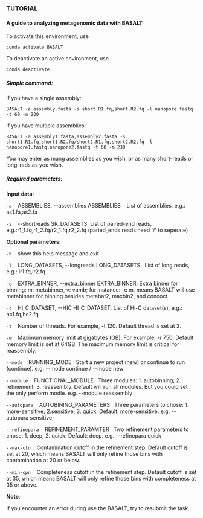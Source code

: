 ### TUTORIAL
#### A guide to analyzing metagenomic data with BASALT
To activate this environment, use  
```
conda activate BASALT
```
To deactivate an active environment, use  
```
conda deactivate  
```
##### Simple command:

if you have a single assembly:
```
BASALT -a assembly.fasta -s short.R1.fq,short.R2.fq -l nanopore.fastq -t 60 -m 230
```
if you have multiple assemblies:
```
BASALT -a assembly1.fasta,assembly2.fasta -s short1.R1.fq,short1.R2.fq/short2.R1.fq,short2.R2.fq -l nanopore1.fastq,nanopore2.fastq -t 60 -m 230
```
You may enter as mang assemblies as you wish, or as many short-reads or long-rads as you wish.

##### Required parameters:
**Input data**:

`-a` &nbsp;&nbsp; ASSEMBLIES, --assemblies ASSEMBLIES &nbsp;&nbsp; List of assemblies, e.g.: as1.fa,as2.fa

`-s` &nbsp;&nbsp; --shortreads SR_DATASETS&nbsp;&nbsp;List of paired-end reads, e.g.:r1_1.fq,r1_2.fq/r2_1.fq,r2_2.fq (paried_ends reads need '/' to seperate)

**Optional parameters**:

`-h` &nbsp;&nbsp; show this help message and exit

`-l` &nbsp;&nbsp; LONG_DATASETS, --longreads LONG_DATASETS&nbsp;&nbsp; List of long reads, e.g.: lr1.fq,lr2.fq

`-e` &nbsp;&nbsp; EXTRA_BINNER, --extra_binner EXTRA_BINNER. Extra binner for binning: m: metabinner, v: vamb; for instance: -e m, means BASALT will use metabinner for binning besides metabat2, maxbin2, and concoct

`-c` &nbsp;&nbsp; HI_C_DATASET, --HIC HI_C_DATASET. List of Hi-C dataset(s), e.g.: hc1.fq,hc2.fq

`-t` &nbsp;&nbsp; Number of threads. For example, -t 120. Default thread is set at 2. 

`-m` &nbsp;&nbsp; Maximum memory limit at gigabytes (GB). For example, -r 750. Default memory limit is set at 64GB. The maximum memory limit is critical for reassembly.  

`--mode` &nbsp;&nbsp; RUNNING_MODE&nbsp;&nbsp;   Start a new project (new) or continue to run (continue). e.g. --mode continue / --mode new

`--module`  &nbsp;&nbsp; FUNCTIONAL_MODULE&nbsp;&nbsp;  Three modules: 1. autobinning; 2. refinement; 3. reassembly. Default will run all modules. But you could set the only perform modle. e.g. --module reassembly  

`--autopara` &nbsp;&nbsp; AUTOBINING_PARAMETERS&nbsp;&nbsp; Three parameters to chose: 1. more-sensitive; 2.sensitive; 3. quick. Default: more-sensitive. e.g. --autopara sensitive  

`--refinepara` &nbsp;&nbsp; REFINEMENT_PARAMTER&nbsp;&nbsp; Two refinement parameters to chose: 1. deep; 2. quick. Default: deep. e.g. --refinepara quick

`--max-ctn` &nbsp;&nbsp; Contamination cutoff in the refinement step. Default cutoff is set at 20, which means BASALT will only refine those bins with contamination at 20 or below. 

`--min-cpn` &nbsp;&nbsp; Completeness cutoff in the refinement step. Default cutoff is set at 35, which means BASALT will only refine those bins with completeness at 35 or above.  

**Note**:

If you encounter an error during use the BASALT, try to resubmit the task.
